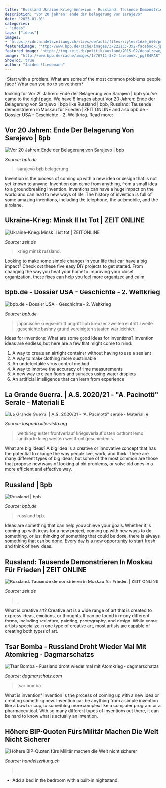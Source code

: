 ```yaml
---
title: "Russland Ukraine Krieg Annexion - Russland: Tausende Demonstrieren In Moskau Für Frieden"
description: "Vor 20 jahren: ende der belagerung von sarajevo"
date: "2023-01-08"
categories:
- "ideas"
tags: ["ideas"]
images:
- "https://cdn.handelszeitung.ch/sites/default/files/styles/16x9_890/public/hz/blog_images/armee.jpg"
featuredImage: "http://www.bpb.de/cache/images/3/222163-3x2-facebook.jpg?2C3C4"
featured_image: "https://img.zeit.de/politik/ausland/2015-02/debalzewe/wide__1300x731"
image: "http://www.bpb.de/cache/images/1/76711-3x2-facebook.jpg?84FAB"
ShowToc: true
author: "Jaiden Stiedemann"
---
```



-Start with a problem. What are some of the most common problems people face? What can you do to solve them? 

	

		
looking for Vor 20 Jahren: Ende der Belagerung von Sarajevo | bpb you've came to the right page. We have 8 Images about Vor 20 Jahren: Ende der Belagerung von Sarajevo | bpb like Russland | bpb, Russland: Tausende demonstrieren in Moskau für Frieden | ZEIT ONLINE and also bpb.de - Dossier USA - Geschichte - 2. Weltkrieg. Read more:
		
    
## Vor 20 Jahren: Ende Der Belagerung Von Sarajevo | Bpb

<img loading=lazy src="http://www.bpb.de/cache/images/3/222163-3x2-facebook.jpg?2C3C4" onerror="this.onerror=null;this.src='https://tse1.mm.bing.net/th?id=OIP.b04VeGP_EIEZvZAAPfKfLQHaE8&amp;pid=15.1';" alt="Vor 20 Jahren: Ende der Belagerung von Sarajevo | bpb">

_Source: bpb.de_

>sarajevo bpb belagerung. 

	

Invention is the process of coming up with a new idea or design that is not yet known to anyone. Invention can come from anything, from a small idea to a groundbreaking invention. Inventions can have a huge impact on the world and can lead to new ways of life. The history of invention is full of some amazing inventions, including the telephone, the automobile, and the airplane.

    
## Ukraine-Krieg: Minsk II Ist Tot | ZEIT ONLINE

<img loading=lazy src="https://img.zeit.de/politik/ausland/2015-02/debalzewe/wide__1300x731" onerror="this.onerror=null;this.src='https://tse3.mm.bing.net/th?id=OIP.KxYEHUqfgnqIhW1RiEA7DgHaEK&amp;pid=15.1';" alt="Ukraine-Krieg: Minsk II ist tot | ZEIT ONLINE">

_Source: zeit.de_

>krieg minsk russland. 

	

Looking to make some simple changes in your life that can have a big impact? Check out these five easy DIY projects to get started. From changing the way you heat your home to improving your closet organization, these fixes can help you feel more organized and calm.

    
## Bpb.de - Dossier USA - Geschichte - 2. Weltkrieg

<img loading=lazy src="http://www.bpb.de/cache/images/1/42621-3x2-facebook.jpg?2AD29" onerror="this.onerror=null;this.src='https://tse2.mm.bing.net/th?id=OIP.juHH5Zu_UjFd9O7b122v2AHaE8&amp;pid=15.1';" alt="bpb.de - Dossier USA - Geschichte - 2. Weltkrieg">

_Source: bpb.de_

>japanische kriegseintritt angriff bpb kreuzer zweiten eintritt zweite geschichte bashny grund vereinigten staaten war leichter. 

	

Ideas for inventions: What are some good ideas for inventions?
Invention ideas are endless, but here are a few that might come to mind:
1. A way to create an airtight container without having to use a sealant 
2. A way to make clothing more sustainable 
3. An undetectable virus control method 
4. A way to improve the accuracy of time measurements 
5. A new way to clean floors and surfaces using water droplets 
6. An artificial intelligence that can learn from experience 

    
## La Grande Guerra. | A.S. 2020/21 - &quot;A. Pacinotti&quot; Serale - Materiali E

<img loading=lazy src="http://laspada.altervista.org/wp-content/uploads/2014/12/karte-1917.jpg" onerror="this.onerror=null;this.src='https://tse2.mm.bing.net/th?id=OIP.k7Clkuw7bjJkPrfBqJYahgHaFj&amp;pid=15.1';" alt="La Grande Guerra. | A.S. 2020/21 - &quot;A. Pacinotti&quot; serale - Materiali e">

_Source: laspada.altervista.org_

>weltkrieg erster frontverlauf kriegsverlauf osten ostfront lemo landkarte krieg westen westfront geschiedenis. 

	

What are big ideas?
A big idea is a creative or innovative concept that has the potential to change the way people live, work, and think. There are many different types of big ideas, but some of the most common are those that propose new ways of looking at old problems, or solve old ones in a more efficient and effective way.

    
## Russland | Bpb

<img loading=lazy src="http://www.bpb.de/cache/images/1/76711-3x2-facebook.jpg?84FAB" onerror="this.onerror=null;this.src='https://tse2.mm.bing.net/th?id=OIP.4pP8PUYf52XALvy4iQ9j1QHaE8&amp;pid=15.1';" alt="Russland | bpb">

_Source: bpb.de_

>russland bpb. 

	

Ideas are something that can help you achieve your goals. Whether it is coming up with ideas for a new project, coming up with new ways to do something, or just thinking of something that could be done, there is always something that can be done. Every day is a new opportunity to start fresh and think of new ideas.

    
## Russland: Tausende Demonstrieren In Moskau Für Frieden | ZEIT ONLINE

<img loading=lazy src="https://img.zeit.de/politik/2014-09/friedensdemo-moskau/wide__1300x731" onerror="this.onerror=null;this.src='https://tse1.mm.bing.net/th?id=OIP.N25h-2cLkYq3bjYYejQjXQHaEK&amp;pid=15.1';" alt="Russland: Tausende demonstrieren in Moskau für Frieden | ZEIT ONLINE">

_Source: zeit.de_

>. 

	

What is creative art?
Creative art is a wide range of art that is created to express ideas, emotions, or thoughts. It can be found in many different forms, including sculpture, painting, photography, and design. While some artists specialize in one type of creative art, most artists are capable of creating both types of art.

    
## Tsar Bomba - Russland Droht Wieder Mal Mit Atomkrieg - Dagmarschatzs

<img loading=lazy src="https://image.jimcdn.com/app/cms/image/transf/none/path/s153eb6701aa310a3/image/icae09b8f3f33792a/version/1441694211/image.jpg" onerror="this.onerror=null;this.src='https://tse3.mm.bing.net/th?id=OIP.lZLqf7gvM-1neP2w3-l5VAHaEo&amp;pid=15.1';" alt="Tsar Bomba - Russland droht wieder mal mit Atomkrieg - dagmarschatzs">

_Source: dagmarschatz.com_

>tsar bomba. 

	

What is invention?
Invention is the process of coming up with a new idea or creating something new. Invention can be anything from a simple invention like a bowl or cup, to something more complex like a computer program or a pharmaceutical. With so many different types of inventions out there, it can be hard to know what is actually an invention.

    
## Höhere BIP-Quoten Fürs Militär Machen Die Welt Nicht Sicherer

<img loading=lazy src="https://cdn.handelszeitung.ch/sites/default/files/styles/16x9_890/public/hz/blog_images/armee.jpg" onerror="this.onerror=null;this.src='https://tse4.mm.bing.net/th?id=OIP.fsQz8tBqdwQbCR-jBDm-UQHaEK&amp;pid=15.1';" alt="Höhere BIP-Quoten fürs Militär machen die Welt nicht sicherer">

_Source: handelszeitung.ch_

>. 

	

- Add a bed in the bedroom with a built-in nightstand.

